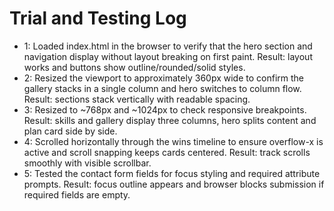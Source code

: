 # Trial and Testing Log

- 1: Loaded index.html in the browser to verify that the hero section and navigation display without layout breaking on first paint. Result: layout works and buttons show outline/rounded/solid styles.
- 2: Resized the viewport to approximately 360px wide to confirm the gallery stacks in a single column and hero switches to column flow. Result: sections stack vertically with readable spacing.
- 3: Resized to ~768px and ~1024px to check responsive breakpoints. Result: skills and gallery display three columns, hero splits content and plan card side by side.
- 4: Scrolled horizontally through the wins timeline to ensure overflow-x is active and scroll snapping keeps cards centered. Result: track scrolls smoothly with visible scrollbar.
- 5: Tested the contact form fields for focus styling and required attribute prompts. Result: focus outline appears and browser blocks submission if required fields are empty.